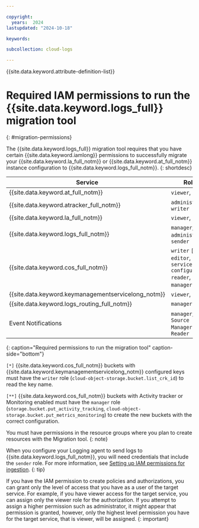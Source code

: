 ```yaml
---

copyright:
  years:  2024
lastupdated: "2024-10-18"

keywords:

subcollection: cloud-logs

---
```


{{site.data.keyword.attribute-definition-list}}



# Required IAM permissions to run the {{site.data.keyword.logs_full}} migration tool
{: #migration-permissions}

The {{site.data.keyword.logs_full}} migration tool requires that you have certain {{site.data.keyword.iamlong}} permissions to successfully migrate your {{site.data.keyword.la_full_notm}} or {{site.data.keyword.at_full_notm}} instance configuration to {{site.data.keyword.logs_full_notm}}.
{: shortdesc}

| Service | Roles |
|-----------|------|
| {{site.data.keyword.at_full_notm}} | `viewer`, `reader` |
| {{site.data.keyword.atracker_full_notm}} | `administrator`, `writer` |
| {{site.data.keyword.la_full_notm}} | `viewer`, `reader` |
| {{site.data.keyword.logs_full_notm}} | `manager`, `administrator`, `sender` |
| {{site.data.keyword.cos_full_notm}} | `writer` `[*]`, `editor`, `service configuration reader`, `manager` `[**]` |
| {{site.data.keyword.keymanagementservicelong_notm}} | `viewer`, `reader` |
| {{site.data.keyword.logs_routing_full_notm}} | `manager` |
| Event Notifications | `manager`, `Event Source Manager` and `Reader` |
{: caption="Required permissions to run the migration tool" caption-side="bottom"}

`[*]` {{site.data.keyword.cos_full_notm}} buckets with {{site.data.keyword.keymanagementservicelong_notm}} configured keys must have the `writer` role (`cloud-object-storage.bucket.list_crk_id`) to read the key name.

`[**]` {{site.data.keyword.cos_full_notm}} buckets with Activity tracker or Monitoring enabled must have the `manager` role (`storage.bucket.put_activity_tracking`,
`cloud-object-storage.bucket.put_metrics_monitoring`) to create the new buckets with the correct configuration.

You must have permissions in the resource groups where you plan to create resources with the Migration tool.
{: note}


When you configure your Logging agent to send logs to {{site.data.keyword.logs_full_notm}}, you will need credentials that include the `sender` role. For more information, see [Setting up IAM permissions for ingestion](/docs/cloud-logs?topic=cloud-logs-agent-iam-permissions).
{: tip}

If you have the IAM permission to create policies and authorizations, you can grant only the level of access that you have as a user of the target service. For example, if you have viewer access for the target service, you can assign only the viewer role for the authorization. If you attempt to assign a higher permission such as administrator, it might appear that permission is granted, however, only the highest level permission you have for the target service, that is viewer, will be assigned.
{: important}
